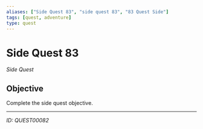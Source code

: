 ```yaml
---
aliases: ["Side Quest 83", "side quest 83", "83 Quest Side"]
tags: [quest, adventure]
type: quest
---
```


# Side Quest 83

*Side Quest*

## Objective
Complete the side quest objective.

---
*ID: QUEST00082*
